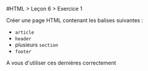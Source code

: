 #HTML > Leçon 6 > Exercice 1

Créer une page HTML contenant les balises suivantes :

* `article`
* `header`
* plusieurs `section`
* `footer`

A vous d'utiliser ces dernières correctement
